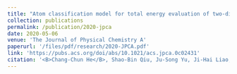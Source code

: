 ```yaml
---
title: "Atom classification model for total energy evaluation of two-dimensional multicomponent materials"
collection: publications
permalink: /publication/2020-jpca
date: 2020-05-06
venue: 'The Journal of Physical Chemistry A'
paperurl: '/files/pdf/research/2020-JPCA.pdf'
link: 'https://pubs.acs.org/doi/abs/10.1021/acs.jpca.0c02431'
citation: '<B>Chang-Chun He</B>, Shao-Bin Qiu, Ju-Song Yu, Ji-Hai Liao, Yu-Jun Zhao, Xiao-Bao Yang 2020. &quot;Atom Classification Model for Total Energy Evaluation of Two-Dimensional Multicomponent Materials. &quot; <i>J. Phys. Chem. A </i> 2020, 124, 22, 4506–4511 <br> doi: https://doi.org/10.1021/acs.jpca.0c02431'
---
```

